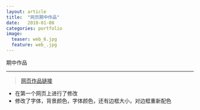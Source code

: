 ```yaml
---
layout: article
title:  "网页期中作品"
date:   2018-01-08
categories: portfolio
image:
  teaser: web_6.jpg
  feature: web_.jpg
---
```

期中作品

---
> [网页作品链接](https://kristina579.github.io/portfolio/website_3)
- 在第一个网页上进行了修改
- 修改了字体，背景颜色，字体颜色，还有边框大小，对边框重新配色